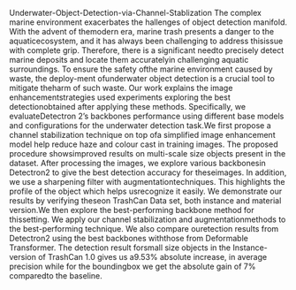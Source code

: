 Underwater-Object-Detection-via-Channel-Stablization
The complex marine environment exacerbates the hallenges of object detection manifold. With the advent of themodern era, marine trash presents a danger to the aquaticecosystem, and it has always been challenging to address thisissue with complete grip. Therefore, there is a significant needto precisely detect marine deposits and locate them accuratelyin challenging aquatic surroundings. To ensure the safety ofthe marine environment caused by waste, the deploy-ment ofunderwater object detection is a crucial tool to mitigate theharm of such waste. Our work explains the image enhancementstrategies used experiments exploring the best detectionobtained after applying these methods. Specifically, we evaluateDetectron 2’s backbones performance using different base models and configurations for the underwater detection task.We first propose a channel stabilization technique on top ofa simplified image enhancement model  help reduce haze and colour cast in training images. The proposed procedure showsimproved results on multi-scale size objects present in the dataset. After processing the images, we explore various backbonesin Detectron2 to give the best detection accuracy for theseimages. In addition, we use a sharpening filter with augmentationtechniques. This highlights the profile of the object which helps usrecognize it easily. We demonstrate our results by verifying theseon TrashCan Data set, both instance and material version.We then explore the best-performing backbone method for thissetting. We apply our channel stabilization and augmentationmethods to the best-performing technique. We also compare ouretection results from Detectron2 using the best backbones withthose from Deformable Transformer. The detection result forsmall size objects in the Instance-version of TrashCan 1.0 gives us a9.53\% absolute increase, in average precision while for the boundingbox we get the absolute gain of 7\% comparedto the baseline. 
